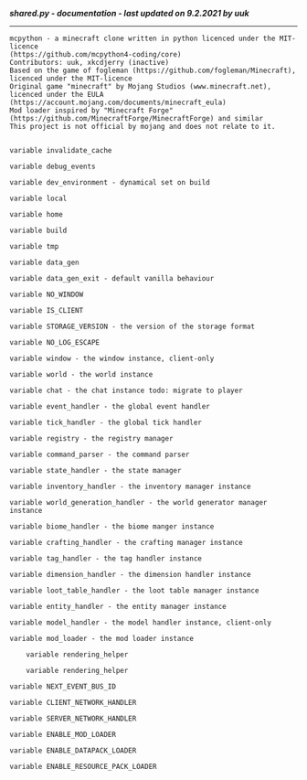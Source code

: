 ***shared.py - documentation - last updated on 9.2.2021 by uuk***
___

    mcpython - a minecraft clone written in python licenced under the MIT-licence 
    (https://github.com/mcpython4-coding/core)
    Contributors: uuk, xkcdjerry (inactive)
    Based on the game of fogleman (https://github.com/fogleman/Minecraft), licenced under the MIT-licence
    Original game "minecraft" by Mojang Studios (www.minecraft.net), licenced under the EULA
    (https://account.mojang.com/documents/minecraft_eula)
    Mod loader inspired by "Minecraft Forge" (https://github.com/MinecraftForge/MinecraftForge) and similar
    This project is not official by mojang and does not relate to it.


    variable invalidate_cache

    variable debug_events

    variable dev_environment - dynamical set on build

    variable local

    variable home

    variable build

    variable tmp

    variable data_gen

    variable data_gen_exit - default vanilla behaviour

    variable NO_WINDOW

    variable IS_CLIENT

    variable STORAGE_VERSION - the version of the storage format

    variable NO_LOG_ESCAPE

    variable window - the window instance, client-only

    variable world - the world instance

    variable chat - the chat instance todo: migrate to player

    variable event_handler - the global event handler

    variable tick_handler - the global tick handler

    variable registry - the registry manager

    variable command_parser - the command parser

    variable state_handler - the state manager

    variable inventory_handler - the inventory manager instance

    variable world_generation_handler - the world generator manager instance

    variable biome_handler - the biome manger instance

    variable crafting_handler - the crafting manager instance

    variable tag_handler - the tag handler instance

    variable dimension_handler - the dimension handler instance

    variable loot_table_handler - the loot table manager instance

    variable entity_handler - the entity manager instance

    variable model_handler - the model handler instance, client-only

    variable mod_loader - the mod loader instance

        variable rendering_helper

        variable rendering_helper

    variable NEXT_EVENT_BUS_ID

    variable CLIENT_NETWORK_HANDLER

    variable SERVER_NETWORK_HANDLER

    variable ENABLE_MOD_LOADER

    variable ENABLE_DATAPACK_LOADER

    variable ENABLE_RESOURCE_PACK_LOADER